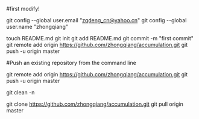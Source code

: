 #first modify!

git config --global user.email "zqdeng_cn@yahoo.cn"
git config --global user.name "zhongqiang"



touch README.md
git init
git add README.md
git commit -m "first commit"
git remote add origin https://github.com/zhongqiang/accumulation.git
git push -u origin master

#Push an existing repository from the command line

git remote add origin https://github.com/zhongqiang/accumulation.git
git push -u origin master


git clean -n


git clone https://github.com/zhongqiang/accumulation.git
git pull origin master
